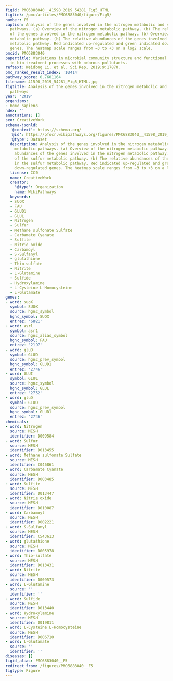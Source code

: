```yaml
---
figid: PMC6883040__41598_2019_54281_Fig5_HTML
figlink: /pmc/articles/PMC6883040/figure/Fig5/
number: F5
caption: Analysis of the genes involved in the nitrogen metabolic and sulfur metabolic
  pathways. (a) Overview of the nitrogen metabolic pathway. (b) The relative abundances
  of the genes involved in the nitrogen metabolic pathway. (b) Overview of the sulfur
  metabolic pathway. (b) The relative abundances of the genes involved in the sulfur
  metabolic pathway. Red indicated up-regulated and green indicated down-regulated
  genes. The heatmap scale ranges from −3 to +3 on a log2 scale.
pmcid: PMC6883040
papertitle: Variations in microbial community structure and functional gene expression
  in bio-treatment processes with odorous pollutants.
reftext: Weidong Li, et al. Sci Rep. 2019;9:17870.
pmc_ranked_result_index: '10414'
pathway_score: 0.7601164
filename: 41598_2019_54281_Fig5_HTML.jpg
figtitle: Analysis of the genes involved in the nitrogen metabolic and sulfur metabolic
  pathways
year: '2019'
organisms:
- Homo sapiens
ndex: ''
annotations: []
seo: CreativeWork
schema-jsonld:
  '@context': https://schema.org/
  '@id': https://pfocr.wikipathways.org/figures/PMC6883040__41598_2019_54281_Fig5_HTML.html
  '@type': Dataset
  description: Analysis of the genes involved in the nitrogen metabolic and sulfur
    metabolic pathways. (a) Overview of the nitrogen metabolic pathway. (b) The relative
    abundances of the genes involved in the nitrogen metabolic pathway. (b) Overview
    of the sulfur metabolic pathway. (b) The relative abundances of the genes involved
    in the sulfur metabolic pathway. Red indicated up-regulated and green indicated
    down-regulated genes. The heatmap scale ranges from −3 to +3 on a log2 scale.
  license: CC0
  name: CreativeWork
  creator:
    '@type': Organization
    name: WikiPathways
  keywords:
  - SUOX
  - FAU
  - GLUD1
  - GLUL
  - Nitrogen
  - Sulfur
  - Methane sulfonate Sulfate
  - Carbamate Cyanate
  - Sulfite
  - Nitrie oxide
  - Carbamoyl
  - S-Sulfanyl
  - glutathione
  - Thio-sulfate
  - Nitrite
  - L-Glutamine
  - Sulfide
  - Hydroxylamine
  - L-Cysteine L-Homocysteine
  - L-Glutamate
genes:
- word: suoX
  symbol: SUOX
  source: hgnc_symbol
  hgnc_symbol: SUOX
  entrez: '6821'
- word: asrl
  symbol: asr1
  source: hgnc_alias_symbol
  hgnc_symbol: FAU
  entrez: '2197'
- word: gluD
  symbol: GLUD
  source: hgnc_prev_symbol
  hgnc_symbol: GLUD1
  entrez: '2746'
- word: GLUI
  symbol: GLUL
  source: hgnc_symbol
  hgnc_symbol: GLUL
  entrez: '2752'
- word: gluD
  symbol: GLUD
  source: hgnc_prev_symbol
  hgnc_symbol: GLUD1
  entrez: '2746'
chemicals:
- word: Nitrogen
  source: MESH
  identifier: D009584
- word: Sulfur
  source: MESH
  identifier: D013455
- word: Methane sulfonate Sulfate
  source: MESH
  identifier: C046861
- word: Carbamate Cyanate
  source: MESH
  identifier: D003485
- word: Sulfite
  source: MESH
  identifier: D013447
- word: Nitrie oxide
  source: MESH
  identifier: D010087
- word: Carbamoyl
  source: MESH
  identifier: D002221
- word: S-Sulfanyl
  source: MESH
  identifier: C543613
- word: glutathione
  source: MESH
  identifier: D005978
- word: Thio-sulfate
  source: MESH
  identifier: D013431
- word: Nitrite
  source: MESH
  identifier: D009573
- word: L-Glutamine
  source: ''
  identifier: ''
- word: Sulfide
  source: MESH
  identifier: D013440
- word: Hydroxylamine
  source: MESH
  identifier: D019811
- word: L-Cysteine L-Homocysteine
  source: MESH
  identifier: D006710
- word: L-Glutamate
  source: ''
  identifier: ''
diseases: []
figid_alias: PMC6883040__F5
redirect_from: /figures/PMC6883040__F5
figtype: Figure
---
```

